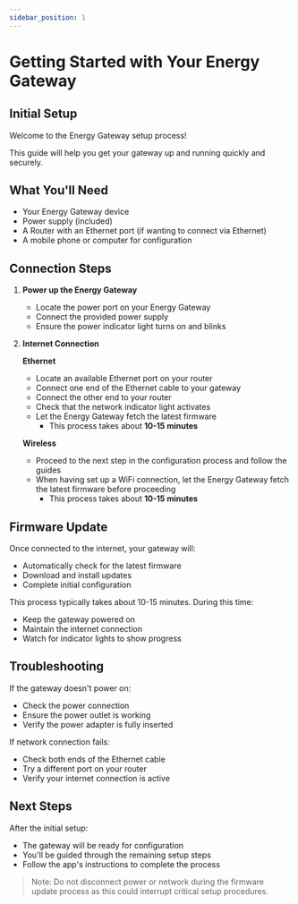 ```yaml
---
sidebar_position: 1
---
```


# Getting Started with Your Energy Gateway

## Initial Setup

Welcome to the Energy Gateway setup process! 

This guide will help you get your gateway up and running quickly and securely.

## What You'll Need

- Your Energy Gateway device
- Power supply (included)
- A Router with an Ethernet port (if wanting to connect via Ethernet)
- A mobile phone or computer for configuration

## Connection Steps

1. **Power up the Energy Gateway**
   - Locate the power port on your Energy Gateway
   - Connect the provided power supply
   - Ensure the power indicator light turns on and blinks

2. **Internet Connection**

   **Ethernet**
   - Locate an available Ethernet port on your router
   - Connect one end of the Ethernet cable to your gateway
   - Connect the other end to your router
   - Check that the network indicator light activates
   - Let the Energy Gateway fetch the latest firmware
      - This process takes about **10-15 minutes**

   **Wireless**
   - Proceed to the next step in the configuration process and follow the guides
   - When having set up a WiFi connection, let the Energy Gateway fetch the latest firmware before proceeding 
      - This process takes about **10-15 minutes**


## Firmware Update

Once connected to the internet, your gateway will:
- Automatically check for the latest firmware
- Download and install updates
- Complete initial configuration

This process typically takes about 10-15 minutes. During this time:
- Keep the gateway powered on
- Maintain the internet connection
- Watch for indicator lights to show progress

## Troubleshooting

If the gateway doesn't power on:
- Check the power connection
- Ensure the power outlet is working
- Verify the power adapter is fully inserted

If network connection fails:
- Check both ends of the Ethernet cable
- Try a different port on your router
- Verify your internet connection is active

## Next Steps

After the initial setup:
- The gateway will be ready for configuration
- You'll be guided through the remaining setup steps
- Follow the app's instructions to complete the process

> Note: Do not disconnect power or network during the firmware update process as this could interrupt critical setup procedures.